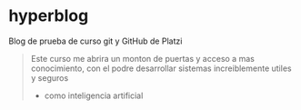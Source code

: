 # hyperblog
Blog de prueba de curso git y GitHub de Platzi
>Este curso me abrira un monton de puertas y acceso a mas conocimiento, con el podre desarrollar sistemas increiblemente utiles y seguros
>-  como inteligencia artificial